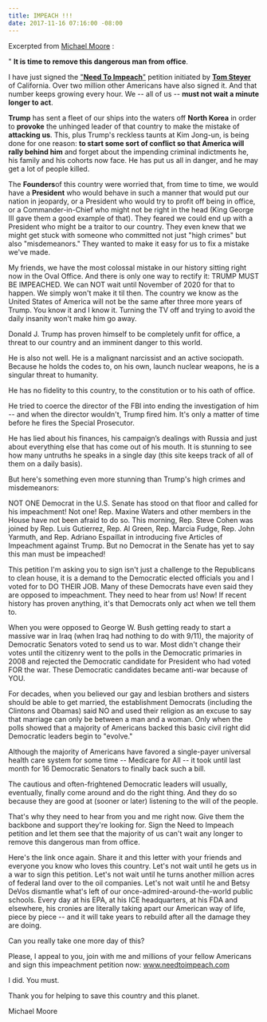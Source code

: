 ```yaml
---
title: IMPEACH !!!
date: 2017-11-16 07:16:00 -08:00
---
```


Excerpted from [Michael Moore](https://michaelmoore.com/) :

"  **It is time to remove this dangerous man from office**.‬

I have just signed the ["**Need To Impeach**"](https://www.needtoimpeach.com/) petition initiated by [**Tom Steyer**](https://en.wikipedia.org/wiki/Tom_Steyer) of California. Over two million other Americans have also signed it. And that number keeps growing every hour. We -- all of us -- **must not wait a minute longer to act**.‬

**Trump** has sent a fleet of our ships into the waters off **North Korea** in order to **provoke** the unhinged leader of that country to make the mistake of **attacking us**. This, plus Trump's reckless taunts at Kim Jong-un, is being done for one reason: **to start some sort of conflict so that America will rally behind him** and forget about the impending criminal indictments he, his family and his cohorts now face. He has put us all in danger, and he may get a lot of people killed.‬

‪The **Founders**of this country were worried that, from time to time, we would have a **President** who would behave in such a manner that would put our nation in jeopardy, or a President who would try to profit off being in office, or a Commander-in-Chief who might not be right in the head (King George III gave them a good example of that). They feared we could end up with a President who might be a traitor to our country. They even knew that we might get stuck with someone who committed not just "high crimes" but also "misdemeanors." They wanted to make it easy for us to fix a mistake we've made.

‪My friends, we have the most colossal mistake in our history sitting right now in the Oval Office. And there is only one way to rectify it: TRUMP MUST BE IMPEACHED. We can NOT wait until November of 2020 for that to happen. We simply won't make it til then. The country we know as the United States of America will not be the same after three more years of Trump. You know it and I know it. Turning the TV off and trying to avoid the daily insanity won't make him go away.‬

‪Donald J. Trump has proven himself to be completely unfit for office, a threat to our country and an imminent danger to this world.‬

‪He is also not well. He is a malignant narcissist and an active sociopath. Because he holds the codes to, on his own, launch nuclear weapons, he is a singular threat to humanity.‬

‪He has no fidelity to this country, to the constitution or to his oath of office.‬

‪He tried to coerce the director of the FBI into ending the investigation of him -- and when the director wouldn't, Trump fired him. It's only a matter of time before he fires the Special Prosecutor.‬

‪He has lied about his finances, his campaign’s dealings with Russia and just about everything else that has come out of his mouth. It is stunning to see how many untruths he speaks in a single day (this site keeps track of all of them on a daily basis).‬

‪But here's something even more stunning than Trump's high crimes and misdemeanors:‬

‪NOT ONE Democrat in the U.S. Senate has stood on that floor and called for his impeachment! Not one! Rep. Maxine Waters and other members in the House have not been afraid to do so. This morning, Rep. Steve Cohen was joined by Rep. Luis Gutierrez, Rep. Al Green, Rep. Marcia Fudge, Rep. John Yarmuth, and Rep. Adriano Espaillat in introducing five Articles of Impeachment against Trump. But no Democrat in the Senate has yet to say this man must be impeached!‬

‪This petition I'm asking you to sign isn't just a challenge to the Republicans to clean house, it is a demand to the Democratic elected officials you and I voted for to DO THEIR JOB. Many of these Democrats have even said they are opposed to impeachment. They need to hear from us! Now! If recent history has proven anything, it's that Democrats only act when we tell them to.‬

‪When you were opposed to George W. Bush getting ready to start a massive war in Iraq (when Iraq had nothing to do with 9/11), the majority of Democratic Senators voted to send us to war.‬ Most didn't change their votes until the citizenry went to the polls in the Democratic primaries in 2008 and rejected the Democratic candidate for President who had voted FOR the war. These Democratic candidates became anti-war because of YOU.

‪For decades, when you believed our gay and lesbian brothers and sisters should be able to get married, the establishment Democrats (including the Clintons and Obamas) said NO and used their religion as an excuse to say that marriage can only be between a man and a woman. Only when the polls showed that a majority of Americans backed this basic civil right did Democratic leaders begin to "evolve."‬

‪Although the majority of Americans have favored a single-payer universal health care system for some time -- Medicare for All -- it took until last month for 16 Democratic Senators to finally back such a bill.‬

‪The cautious and often-frightened Democratic leaders will usually, eventually, finally come around and do the right thing. And they do so because they are good at (sooner or later) listening to the will of the people.‬

‪That's why they need to hear from you and me right now. Give them the backbone and support they're looking for. Sign the Need to Impeach petition and let them see that the majority of us can't wait any longer to remove this dangerous man from office.‬

‪Here's the link once again. Share it and this letter with your friends and everyone you know who loves this country. Let's not wait until he gets us in a war to sign this petition. Let's not wait until he turns another million acres of federal land over to the oil companies. Let's not wait until he and Betsy DeVos dismantle what's left of our once-admired-around-the-world public schools. Every day at his EPA, at his ICE headquarters, at his FDA and elsewhere, his cronies are literally taking apart our American way of life, piece by piece -- and it will take years to rebuild after all the damage they are doing.‬

‪Can you really take one more day of this?‬

‪Please, I appeal to you, join with me and millions of your fellow Americans and sign this impeachment petition now: www.needtoimpeach.com‬

‪I did. You must.‬

‪Thank you for helping to save this country and this planet.‬

‪Michael Moore‬